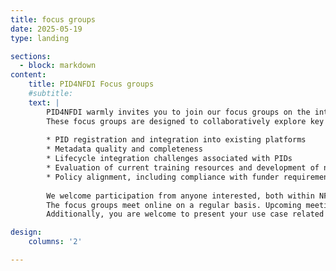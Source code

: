 ```yaml
---
title: focus groups
date: 2025-05-19
type: landing

sections:
  - block: markdown
content:
    title: PID4NFDI Focus groups
    #subtitle: 
    text: |
        PID4NFDI warmly invites you to join our focus groups on the integration of Persistent Identifiers (PIDs) within Data Management Plans (DMPs) and Electronic Lab Notebooks (ELNs).
        These focus groups are designed to collaboratively explore key topics, including but not limited to:
        
        * PID registration and integration into existing platforms
        * Metadata quality and completeness
        * Lifecycle integration challenges associated with PIDs
        * Evaluation of current training resources and development of new best practice documentation
        * Policy alignment, including compliance with funder requirements
        
        We welcome participation from anyone interested, both within NFDI and beyond. If you regularly work with DMPs and/or ELNs, their integration into technical systems and infrastructures, or issues related to metadata management, your insights will be highly valuable. We encourage participants to come from a variety of backgrounds, perspectives, and levels of expertise, as this diversity is essential for a fruitful discussion.
        The focus groups meet online on a regular basis. Upcoming meetings will be announced via Rocket.Chat (NFDI All-chat) and the [Events] (https://pid.services.base4nfdi.de/events/) section of our website, where you can also find notes from previous meetings.
        Additionally, you are welcome to present your use case related to PID usage within DMPs or ELNs during the meeting. To do so, please contact Antonia at antonia.schrader@os.helmholtz.de in advance to schedule your presentation.

design:
    columns: '2'

---
```

